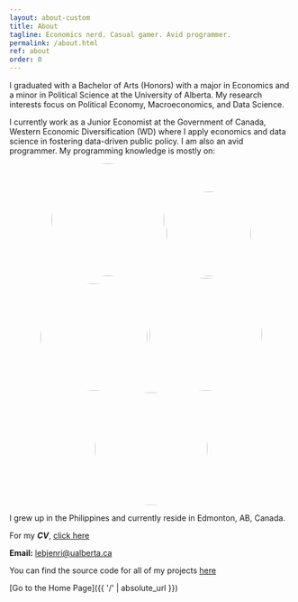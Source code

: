 ```yaml
---
layout: about-custom
title: About
tagline: Economics nerd. Casual gamer. Avid programmer.
permalink: /about.html
ref: about
order: 0
---
```

I graduated with a Bachelor of Arts (Honors) with a major in Economics and a minor in Political Science at the University of Alberta. My research interests focus on Political Economy, Macroeconomics, and Data Science. 

I currently work as a Junior Economist at the Government of Canada, Western Economic Diversification (WD) where I apply economics and data science in fostering data-driven public policy. I am also an avid programmer. My programming knowledge is mostly on:

<p align="center">
<img src="Python-Logo.png" height="auto" width="200" style="border-radius:50%"> <img src="R-Logo.png" height="auto" width="150" style="border-radius:50%"></a> <img src="Matlab-Logo.png" height="auto" width="190" style="border-radius:50%"></a> <img src="LaTeX_logo.svg" height="auto" width="200" style="border-radius:50%"></a> <img src="Stata-Logo.svg" height="auto" width="200" style="border-radius:50%"></a>
</p>

I grew up in the Philippines and currently reside in Edmonton, AB, Canada.

For my **_CV_**, [click here](LJ-Valencia-CV.pdf)

**Email:** [lebjenri@ualberta.ca](mailto:lebjenri@ualberta.ca)

You can find the source code for all of my projects [here](https://github.com/lj-valencia)

[Go to the Home Page]({{ '/' | absolute_url }})
